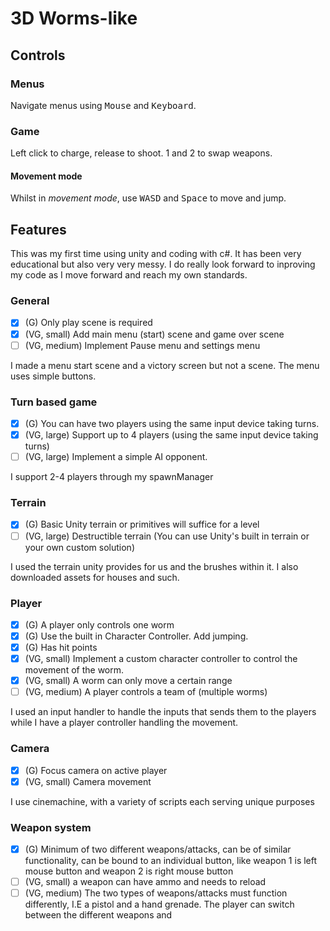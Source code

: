 # 3D Worms-like

## Controls
### Menus
Navigate menus using <kbd>Mouse</kbd> and <kbd>Keyboard</kbd>.

### Game
Left click to charge, release to shoot. 1 and 2 to swap weapons.

#### Movement mode
Whilst in *movement mode*, use <kbd>W</kbd><kbd>A</kbd><kbd>S</kbd><kbd>D</kbd> and <kbd>Space</kbd> to move and jump.  

## Features
This was my first time using unity and coding with c#. It has been very educational but also very very messy. I do really look forward to inproving my code as I move forward and reach my own standards.

### General
- [x] (G) Only play scene is required
- [x] (VG, small) Add main menu (start) scene and game over scene
- [ ] (VG, medium) Implement Pause menu and settings menu 

I made a menu start scene and a victory screen but not a scene. The menu uses simple buttons.

### Turn based game
- [x] (G) You can have two players using the same input device taking turns.
- [x] (VG, large) Support up to 4 players (using the same input device taking turns)
- [ ] (VG, large) Implement a simple AI opponent.

I support 2-4 players through my spawnManager

### Terrain
- [x] (G) Basic Unity terrain or primitives will suffice for a level
- [ ] (VG, large) Destructible terrain (You can use Unity's built in terrain or your own custom solution)

I used the terrain unity provides for us and the brushes within it. I also downloaded assets for houses and such.

### Player
- [x] (G) A player only controls one worm
- [x] (G) Use the built in Character Controller. Add jumping.
- [x] (G) Has hit points
- [x] (VG, small) Implement a custom character controller to control the movement of the worm.
- [x] (VG, small) A worm can only move a certain range 
- [ ] (VG, medium) A player controls a team of (multiple worms)

I used an input handler to handle the inputs that sends them to the players while I  have a player controller handling the movement. 

### Camera
- [x] (G) Focus camera on active player
- [x] (VG, small) Camera movement

I use cinemachine, with a variety of scripts each serving unique purposes

### Weapon system
- [x] (G) Minimum of two different weapons/attacks, can be of similar functionality, can be bound to an individual button, like weapon 1 is left mouse button and weapon 2 is right mouse button
- [ ] (VG, small) a weapon can have ammo and needs to reload
- [ ] (VG, medium) The two types of weapons/attacks must function differently, I.E a pistol and a hand grenade. The player can switch between the different weapons and 
